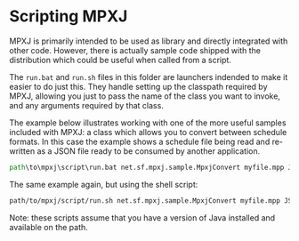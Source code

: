 # Scripting MPXJ
MPXJ is primarily intended to be used as library and directly integrated with
other code. However, there is actually sample code shipped with the
distribution which could be useful when called from a script.

The `run.bat` and `run.sh` files in this folder are launchers indended to
make it easier to do just this. They handle setting up the classpath required by
MPXJ, allowing you just to pass the name of the class you want to invoke, and
any arguments required by that class.

The example below illustrates working with one of the more useful samples
included with MPXJ: a class which allows you to convert between schedule
formats. In this case the example shows a schedule file being read and
re-written as a JSON file ready to be consumed by another  application.

```bat
path\to\mpxj\script\run.bat net.sf.mpxj.sample.MpxjConvert myfile.mpp JSON myfile.json
```

The same example again, but using the shell script:

```sh
path/to/mpxj/script/run.sh net.sf.mpxj.sample.MpxjConvert myfile.mpp JSON myfile.json
```
Note: these scripts assume that you have a version of Java installed and available
on the path.
